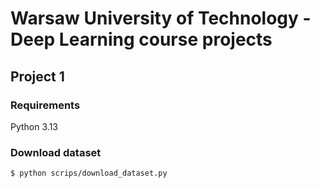 # Warsaw University of Technology - Deep Learning course projects

## Project 1

### Requirements

Python 3.13

### Download dataset

```$bash
$ python scrips/download_dataset.py
```
